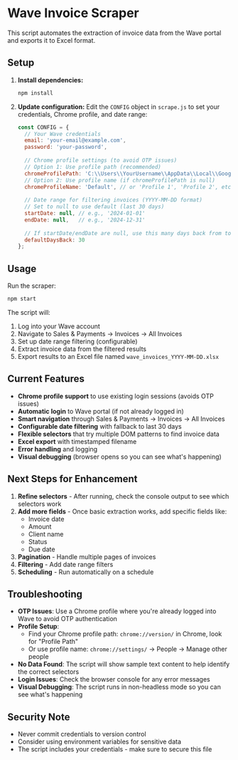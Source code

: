 # Wave Invoice Scraper

This script automates the extraction of invoice data from the Wave portal and exports it to Excel format.

## Setup

1. **Install dependencies:**
   ```bash
   npm install
   ```

2. **Update configuration:**
   Edit the `CONFIG` object in `scrape.js` to set your credentials, Chrome profile, and date range:
   ```javascript
   const CONFIG = {
     // Your Wave credentials
     email: 'your-email@example.com',
     password: 'your-password',
     
     // Chrome profile settings (to avoid OTP issues)
     // Option 1: Use profile path (recommended)
     chromeProfilePath: 'C:\\Users\\YourUsername\\AppData\\Local\\Google\\Chrome\\User Data\\Profile 1',
     // Option 2: Use profile name (if chromeProfilePath is null)
     chromeProfileName: 'Default', // or 'Profile 1', 'Profile 2', etc.
     
     // Date range for filtering invoices (YYYY-MM-DD format)
     // Set to null to use default (last 30 days)
     startDate: null, // e.g., '2024-01-01'
     endDate: null,   // e.g., '2024-12-31'
     
     // If startDate/endDate are null, use this many days back from today
     defaultDaysBack: 30
   };
   ```

## Usage

Run the scraper:
```bash
npm start
```

The script will:
1. Log into your Wave account
2. Navigate to Sales & Payments → Invoices → All Invoices
3. Set up date range filtering (configurable)
4. Extract invoice data from the filtered results
5. Export results to an Excel file named `wave_invoices_YYYY-MM-DD.xlsx`

## Current Features

- **Chrome profile support** to use existing login sessions (avoids OTP issues)
- **Automatic login** to Wave portal (if not already logged in)
- **Smart navigation** through Sales & Payments → Invoices → All Invoices
- **Configurable date filtering** with fallback to last 30 days
- **Flexible selectors** that try multiple DOM patterns to find invoice data
- **Excel export** with timestamped filename
- **Error handling** and logging
- **Visual debugging** (browser opens so you can see what's happening)

## Next Steps for Enhancement

1. **Refine selectors** - After running, check the console output to see which selectors work
2. **Add more fields** - Once basic extraction works, add specific fields like:
   - Invoice date
   - Amount
   - Client name
   - Status
   - Due date
3. **Pagination** - Handle multiple pages of invoices
4. **Filtering** - Add date range filters
5. **Scheduling** - Run automatically on a schedule

## Troubleshooting

- **OTP Issues**: Use a Chrome profile where you're already logged into Wave to avoid OTP authentication
- **Profile Setup**: 
  - Find your Chrome profile path: `chrome://version/` in Chrome, look for "Profile Path"
  - Or use profile name: `chrome://settings/` → People → Manage other people
- **No Data Found**: The script will show sample text content to help identify the correct selectors
- **Login Issues**: Check the browser console for any error messages
- **Visual Debugging**: The script runs in non-headless mode so you can see what's happening

## Security Note

- Never commit credentials to version control
- Consider using environment variables for sensitive data
- The script includes your credentials - make sure to secure this file 